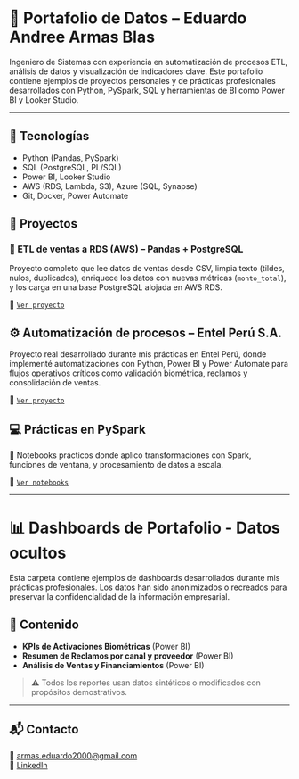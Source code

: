 # 📁 Portafolio de Datos – Eduardo Andree Armas Blas

Ingeniero de Sistemas con experiencia en automatización de procesos ETL, análisis de datos y visualización de indicadores clave. Este portafolio contiene ejemplos de proyectos personales y de prácticas profesionales desarrollados con Python, PySpark, SQL y herramientas de BI como Power BI y Looker Studio.

---

## 🧰 Tecnologías

- Python (Pandas, PySpark)
- SQL (PostgreSQL, PL/SQL)
- Power BI, Looker Studio
- AWS (RDS, Lambda, S3), Azure (SQL, Synapse)
- Git, Docker, Power Automate


## 🚀 Proyectos

### 🔹 ETL de ventas a RDS (AWS) – Pandas + PostgreSQL
Proyecto completo que lee datos de ventas desde CSV, limpia texto (tildes, nulos, duplicados), enriquece los datos con nuevas métricas (`monto_total`), y los carga en una base PostgreSQL alojada en AWS RDS.

📁 [`Ver proyecto`](proyectos_etl/etl_rds_aws/README.md)

## ⚙️ Automatización de procesos – Entel Perú S.A.

Proyecto real desarrollado durante mis prácticas en Entel Perú, donde implementé automatizaciones con Python, Power BI y Power Automate para flujos operativos críticos como validación biométrica, reclamos y consolidación de ventas.

📁 [`Ver proyecto`](proyectos_etl/automatizacion_entel/README.md)

## 💻 Prácticas en PySpark

🧪 Notebooks prácticos donde aplico transformaciones con Spark, funciones de ventana, y procesamiento de datos a escala.

📁 [`Ver notebooks`](notebooks_pyspark/README.md)

---
# 📊 Dashboards de Portafolio - Datos ocultos

Esta carpeta contiene ejemplos de dashboards desarrollados durante mis prácticas profesionales. Los datos han sido anonimizados o recreados para preservar la confidencialidad de la información empresarial.

## 🧪 Contenido

- **KPIs de Activaciones Biométricas** (Power BI)
- **Resumen de Reclamos por canal y proveedor** (Power BI)
- **Análisis de Ventas y Financiamientos** (Power BI)

> ⚠️ Todos los reportes usan datos sintéticos o modificados con propósitos demostrativos.

---

## 📬 Contacto

📧 armas.eduardo2000@gmail.com  
🔗 [LinkedIn](https://linkedin.com/in/eduardoarmas2000)